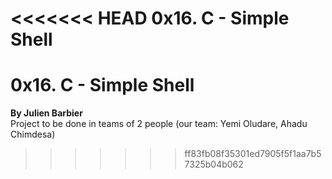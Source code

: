 <<<<<<< HEAD
0x16. C - Simple Shell
=======
# 0x16. C - Simple Shell
 **By Julien Barbier**<br>
 Project to be done in teams of 2 people (our team: Yemi Oludare, Ahadu Chimdesa)
>>>>>>> ff83fb08f35301ed7905f5f1aa7b57325b04b062
